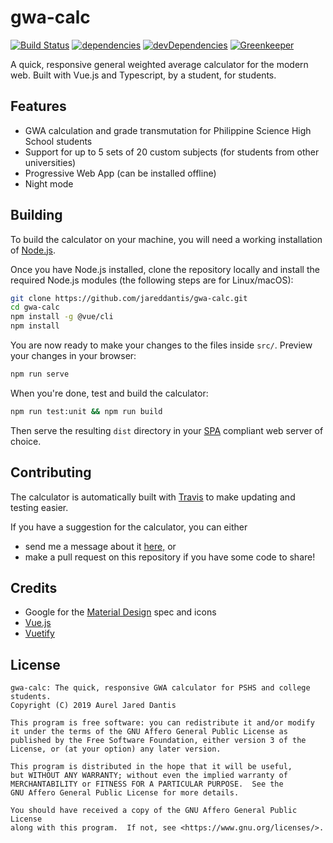 # gwa-calc

[![Build Status](https://travis-ci.com/jareddantis/gwa-calc.svg?branch=master)](https://travis-ci.com/jareddantis/gwa-calc) [![dependencies](https://david-dm.org/jareddantis/gwa-calc/status.svg)](https://david-dm.org/jareddantis/gwa-calc) [![devDependencies](https://david-dm.org/jareddantis/gwa-calc/dev-status.svg)](https://david-dm.org/jareddantis/gwa-calc?type=dev) [![Greenkeeper](https://badges.greenkeeper.io/jareddantis/gwa-calc.svg?style=flat)](https://greenkeeper.io)

A quick, responsive general weighted average calculator for the modern web. Built with Vue.js and Typescript, by a student, for students.

## Features

* GWA calculation and grade transmutation for Philippine Science High School students
* Support for up to 5 sets of 20 custom subjects (for students from other universities)
* Progressive Web App (can be installed offline)
* Night mode

## Building

To build the calculator on your machine, you will need a working installation of [Node.js](https://nodejs.org/en/download/).

Once you have Node.js installed, clone the repository locally and install the required Node.js modules (the following steps are for Linux/macOS):

```bash
git clone https://github.com/jareddantis/gwa-calc.git
cd gwa-calc
npm install -g @vue/cli
npm install
```

You are now ready to make your changes to the files inside `src/`. Preview your changes in your browser:

```bash
npm run serve
```
 
When you're done, test and build the calculator:

```bash
npm run test:unit && npm run build
```

Then serve the resulting `dist` directory in your [SPA](https://en.wikipedia.org/wiki/Single-page_application) compliant web server of choice.

## Contributing

The calculator is automatically built with [Travis](https://travis-ci.com) to make updating and testing easier.

If you have a suggestion for the calculator, you can either

* send me a message about it [here,](http://server.jared.gq/feedback/?subject=GWACalc-vue) or
* make a pull request on this repository if you have some code to share!

## Credits

- Google for the [Material Design](https://material.io) spec and icons
- [Vue.js](https://vuejs.org/)
- [Vuetify](https://vuetifyjs.com)

## License

```
gwa-calc: The quick, responsive GWA calculator for PSHS and college students.
Copyright (C) 2019 Aurel Jared Dantis

This program is free software: you can redistribute it and/or modify
it under the terms of the GNU Affero General Public License as
published by the Free Software Foundation, either version 3 of the
License, or (at your option) any later version.

This program is distributed in the hope that it will be useful,
but WITHOUT ANY WARRANTY; without even the implied warranty of
MERCHANTABILITY or FITNESS FOR A PARTICULAR PURPOSE.  See the
GNU Affero General Public License for more details.

You should have received a copy of the GNU Affero General Public License
along with this program.  If not, see <https://www.gnu.org/licenses/>.
```
